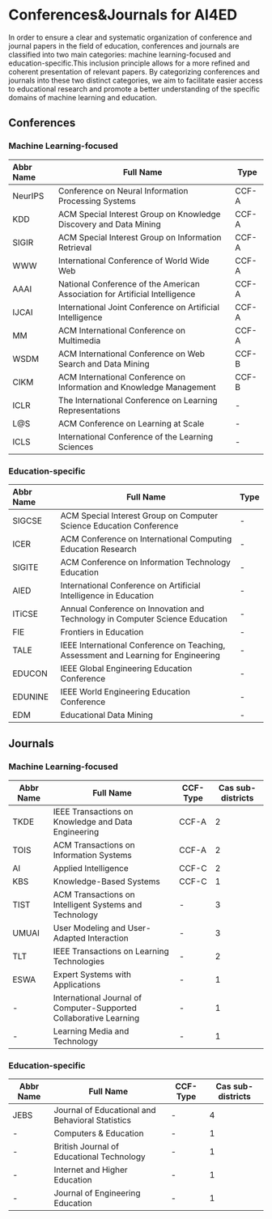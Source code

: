 # Conferences&Journals for AI4ED
In order to ensure a clear and systematic organization of conference and journal papers in the field of education, conferences and journals are classified into two main categories: machine learning-focused and education-specific.This inclusion principle allows for a more refined and coherent presentation of relevant papers. By categorizing conferences and journals into these two distinct categories, we aim to facilitate easier access to educational research and promote a better understanding of the specific domains of machine learning and education.

## Conferences
### Machine Learning-focused

| Abbr Name | Full Name                                                                          | Type  |
|:--------- | ---------------------------------------------------------------------------------- | ----- |
| NeurIPS   | Conference on Neural Information Processing Systems                                | CCF-A |
| KDD       | ACM Special Interest Group on Knowledge Discovery and Data Mining                  | CCF-A |
| SIGIR     | ACM Special Interest Group on Information Retrieval                                | CCF-A |
| WWW       | International Conference of World Wide Web                                         | CCF-A |
| AAAI      | National Conference of the American Association for Artificial Intelligence        | CCF-A |
| IJCAI     | International Joint Conference on Artificial Intelligence                          | CCF-A |
| MM        | ACM International Conference on Multimedia                                         | CCF-A |
| WSDM      | ACM International Conference on Web Search and Data Mining                         | CCF-B |
| CIKM      | ACM International Conference on Information and Knowledge Management               | CCF-B |
| ICLR      | The International Conference on Learning Representations                           | - |
| L@S       | ACM Conference on Learning at Scale                                                | - |
| ICLS      | International Conference of the Learning Sciences                                  | - |

### Education-specific
| Abbr Name | Full Name                                                                          | Type  |
|:--------- | ---------------------------------------------------------------------------------- | ----- |
| SIGCSE    | ACM Special Interest Group on Computer Science Education Conference                | - |
| ICER      | ACM Conference on International Computing Education Research                       | - |
| SIGITE    | ACM Conference on Information Technology Education                                 | - |
| AIED      | International Conference on Artificial Intelligence in Education                   | - |
| ITiCSE    | Annual Conference on Innovation and Technology in Computer Science Education       | - |
| FIE       | Frontiers in Education                                                             | - |
| TALE      | IEEE International Conference on Teaching, Assessment and Learning for Engineering | - |
| EDUCON    | IEEE Global Engineering Education Conference                                       | - |
| EDUNINE   | IEEE World Engineering Education Conference                                        | - |
| EDM       | Educational Data Mining                                                            | - |


## Journals

### Machine Learning-focused

| Abbr Name | Full Name                                                          | CCF-Type | Cas sub-districts |
| --------- | ------------------------------------------------------------------ | -------- | ----------------- |
| TKDE      | IEEE Transactions on Knowledge and Data Engineering                | CCF-A    | 2                 |
| TOIS      | ACM Transactions on Information Systems                            | CCF-A    | 2                 |
| AI        | Applied Intelligence                                               | CCF-C    | 2                 |
| KBS       | Knowledge-Based Systems                                            | CCF-C    | 1                 |
| TIST      | ACM Transactions on Intelligent Systems and Technology             | -        | 3                 |
| UMUAI     | User Modeling and User-Adapted Interaction                         | -        | 3                 |
| TLT       | IEEE Transactions on Learning Technologies                         | -        | 2                 |
| ESWA      | Expert Systems with Applications                                   | -        | 1                 |
| -         | International Journal of Computer-Supported Collaborative Learning | -        | 1                 |
| -         | Learning Media and Technology                                      | -        | 1                 |

### Education-specific

| Abbr Name | Full Name                                                          | CCF-Type | Cas sub-districts |
| --------- | ------------------------------------------------------------------ | -------- | ----------------- |
| JEBS      | Journal of Educational and Behavioral Statistics                   | -        | 4                 |
| -         | Computers & Education                                              | -        | 1                 |
| -         | British Journal of Educational Technology                          | -        | 1                 |
| -         | Internet and Higher Education                                      | -        | 1                 |
| -         | Journal of Engineering Education                                   | -        | 1                 |
